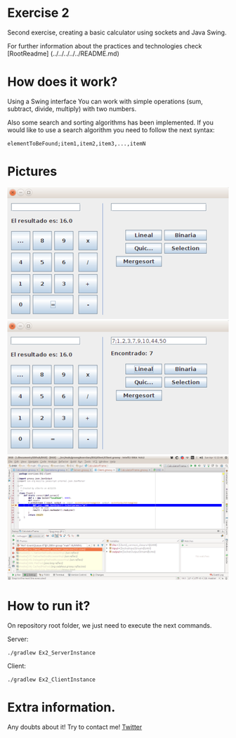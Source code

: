# Exercise 2

Second exercise, creating a basic calculator using sockets and Java Swing. 

For further information about the practices and technologies check [RootReadme] (../../../../../README.md)

# How does it work?

Using a Swing interface You can work with simple operations (sum, subtract, divide, multiply) with two numbers.

Also some search and sorting algorithms has been implemented. If you would like to use a search algorithm you need to follow the next syntax:

```
elementToBeFound;item1,item2,item3,...,itemN
```

# Pictures

![Ex2](./images/1.png)
![Ex2](./images/2.png)
![Ex2](./images/3.png)

# How to run it?

On repository root folder, we just need to execute the next commands.

Server: 
```
./gradlew Ex2_ServerInstance
```

Client:
```
./gradlew Ex2_ClientInstance
```

# Extra information.

Any doubts about it! Try to contact me! [Twitter](http://twitter.com/jresendiz27)